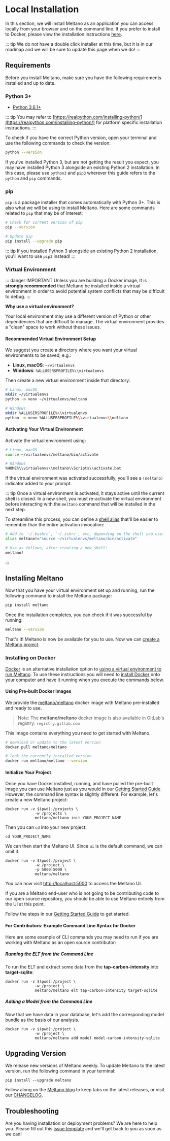 # Local Installation

In this section, we will install Meltano as an application you can access locally from your browser and on the command line. If you prefer to install to Docker, please view the installation instructions [here](/docs/installation.html#installing-on-docker).

::: tip
We do not have a double click installer at this time, but it is in our roadmap and we will be sure to update this page when we do!
:::

## Requirements

Before you install Meltano, make sure you have the following requirements installed and up to date.

### Python 3+

- [Python 3.6.1+](https://realpython.com/installing-python/)

::: tip
You may refer to [https://realpython.com/installing-python/](https://realpython.com/installing-python/) for platform specific installation instructions.
:::

To check if you have the correct Python version, open your terminal and use the following commands to check the version:

```bash
python --version
```

If you've installed Python 3, but are not getting the result you expect, you may have installed Python 3 alongside an existing Python 2 installation. In this case, please use `python3` and `pip3` wherever this guide refers to the `python` and `pip` commands.

### pip

`pip` is a package installer that comes automatically with Python 3+. This is also what we will be using to install Meltano. Here are some commands related to `pip` that may be of interest:

```bash
# Check for current version of pip
pip --version

# Update pip
pip install --upgrade pip
```

::: tip
If you installed Python 3 alongside an existing Python 2 installation, you'll want to use `pip3` instead!
:::

### Virtual Environment

::: danger IMPORTANT
Unless you are building a Docker image, It is **strongly recommended** that Meltano be installed inside a virtual environment in order to avoid potential system conflicts that may be difficult to debug.
:::

**Why use a virtual environment?**

Your local environment may use a different version of Python or other dependencies that are difficult to manage. The virtual environment provides a "clean" space to work without these issues.

#### Recommended Virtual Environment Setup

We suggest you create a directory where you want your virtual environments to be saved, e.g.:

- **Linux, macOS**: `~/virtualenvs`
- **Windows**: `%ALLUSERSPROFILE%\\virtualenvs`

Then create a new virtual environment inside that directory:

```bash
# Linux, macOS
mkdir ~/virtualenvs
python -m venv ~/virtualenvs/meltano

# Windows
mkdir %ALLUSERSPROFILE%\\virtualenvs
python -m venv %ALLUSERSPROFILE%\\virtualenvs\\meltano
```

#### Activating Your Virtual Environment

Activate the virtual environment using:

```bash
# Linux, macOS
source ~/virtualenvs/meltano/bin/activate

# Windows
%HOME%\\virtualenvs\\meltano\\Scripts\\activate.bat
```

If the virtual environment was activated successfully, you'll see a `(meltano)` indicator added to your prompt.

::: tip
Once a virtual environment is activated, it stays active until the current shell is closed. In a new shell, you must re-activate the virtual environment before interacting with the `meltano` command that will be installed in the next step.

To streamline this process, you can define a [shell alias](https://shapeshed.com/unix-alias/) that'll be easier to remember than the entire activation invocation:

```bash
# Add to `~/.bashrc`, `~/.zshrc`, etc, depending on the shell you use:
alias meltano!="source ~/virtualenvs/meltano/bin/activate"

# Use as follows, after creating a new shell:
meltano!
```

:::

## Installing Meltano

Now that you have your virtual environment set up and running, run the following command to install the Meltano package:

```bash
pip install meltano
```

Once the installation completes, you can check if it was successful by running:

```bash
meltano --version
```

That's it! Meltano is now be available for you to use. Now we can [create a Meltano project](/docs/getting-started.html).

### Installing on Docker

[Docker](https://www.docker.com/) is an alternative installation option to [using a virtual environment to run Meltano](http://localhost:8080/docs/installation.html#virtual-environment). To use these instructions you will need to [install Docker](https://docs.docker.com/install/) onto your computer and have it running when you execute the commands below.

#### Using Pre-built Docker Images

We provide the [meltano/meltano](https://hub.docker.com/r/meltano/meltano) docker image with Meltano pre-installed and ready to use.

> Note: The **meltano/meltano** docker image is also available in GitLab's registry: `registry.gitlab.com`

This image contains everything you need to get started with Meltano.

```bash
# download or update to the latest version
docker pull meltano/meltano

# look the currently installed version
docker run meltano/meltano --version
```

#### Initialize Your Project

Once you have Docker installed, running, and have pulled the pre-built image you can use Meltano just as you would in our [Getting Started Guide](/docs/getting-started.html). However, the command line syntax is slightly different. For example, let's create a new Meltano project:

```
docker run -v $(pwd):/projects \
             -w /projects \
             meltano/meltano init YOUR_PROJECT_NAME
```

Then you can `cd` into your new project:

```
cd YOUR_PROJECT_NAME
```

We can then start the Meltano UI. Since `ui` is the default command, we can omit it.

```
docker run -v $(pwd):/project \
             -w /project \
             -p 5000:5000 \
             meltano/meltano
```

You can now visit [http://localhost:5000](http://localhost:5000) to access the Meltano UI.

If you are a Meltano end-user who is not going to be contributing code to our open source repository, you should be able to use Meltano entirely from the UI at this point.

Follow the steps in our [Getting Started Guide](/docs/getting-started.html) to get started.

#### For Contributors: Example Command Line Syntax for Docker

Here are some example of CLI commands you may need to run if you are working with Meltano as an open source contributor:

##### Running the ELT from the Command Line

To run the ELT and extract some data from the **tap-carbon-intensity** into **target-sqlite**:

```
docker run -v $(pwd):/project \
             -w /project \
             meltano/meltano elt tap-carbon-intensity target-sqlite
```

##### Adding a Model from the Command Line

Now that we have data in your database, let's add the corresponding model bundle as the basis of our analysis.

```
docker run -v $(pwd):/project \
             -w /project \
             meltano/meltano add model model-carbon-intensity-sqlite
```

## Upgrading Version

We release new versions of Meltano weekly. To update Meltano to the latest version, run the following command in your terminal:

```
pip install --upgrade meltano
```

Follow along on the [Meltano blog](https://meltano.com/blog/) to keep tabs on the latest releases, or visit our [CHANGELOG](https://gitlab.com/meltano/meltano/blob/master/CHANGELOG.md).

## Troubleshooting

Are you having installation or deployment problems? We are here to help you. Please fill out this [issue template](https://gitlab.com/meltano/meltano/issues/new?issue%5Bassignee_id%5D=&issue%5Bmilestone_id%5D=&issuable_template=bugs) and we'll get back to you as soon as we can!
